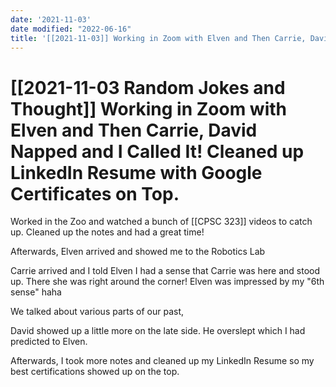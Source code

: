 ```yaml
---
date: '2021-11-03'
date modified: "2022-06-16"
title: '[[2021-11-03]] Working in Zoom with Elven and Then Carrie, David Napped and I Called It! Cleaned up LinkedIn Resume with Google Certificates on Top.'
---
```


# [[2021-11-03 Random Jokes and Thought]] Working in Zoom with Elven and Then Carrie, David Napped and I Called It! Cleaned up LinkedIn Resume with Google Certificates on Top.
Worked in the Zoo and watched a bunch of [[CPSC 323]] videos to catch up. Cleaned up the notes and had a great time!

Afterwards, Elven arrived and showed me to the Robotics Lab

Carrie arrived and I told Elven I had a sense that Carrie was here and stood up. There she was right around the corner! Elven was impressed by my "6th sense" haha

We talked about various parts of our past,

David showed up a little more on the late side. He overslept which I had predicted to Elven.

Afterwards, I took more notes and cleaned up my LinkedIn Resume so my best certifications showed up on the top.
